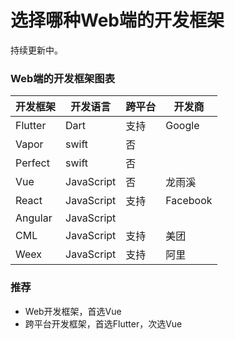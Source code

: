 # 选择哪种Web端的开发框架

持续更新中。

### Web端的开发框架图表

开发框架 | 开发语言 | 跨平台 | 开发商
-------|----------|-------|---------
Flutter | Dart | 支持 | Google
Vapor | swift | 否 
Perfect | swift | 否 
Vue | JavaScript | 否 | 龙雨溪
React | JavaScript | 支持 | Facebook
Angular | JavaScript  
CML | JavaScript | 支持 | 美团
Weex | JavaScript | 支持 | 阿里

### 推荐
- Web开发框架，首选Vue
- 跨平台开发框架，首选Flutter，次选Vue